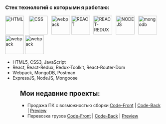###  <h1></h1>


<h3>Стек технологий с которыми я работаю:</h3>

<div>
  
  <img alt="HTML" width='60px' src="https://cdn-icons-png.flaticon.com/512/1051/1051277.png" />   
  <img alt="CSS" width='60px' src="https://cdn-icons-png.flaticon.com/512/732/732190.png" />  
  <img alt="webpack" width=60px src="https://cdn.icon-icons.com/icons2/2415/PNG/512/nodejs_original_logo_icon_146411.png" />
   <img alt="REACT" width='60px' src="https://cdn-icons-png.flaticon.com/512/875/875209.png" />  
   <img alt="REACT-REDUX" width='60px' src="https://img.icons8.com/color/452/redux.png" alt="photoReact" />  
   <img alt="NODEJS" width='60px' src="https://cdn-icons-png.flaticon.com/512/919/919825.png" />  
  <img alt="mongodb" width=60px src="https://cdn.icon-icons.com/icons2/2415/PNG/512/mongodb_plain_wordmark_logo_icon_146423.png" alt="photoJs" />
   <img alt="webpack" width=60px src="https://img.icons8.com/dusk/344/webpack.png" /> 
  <img alt="webpack" width=60px src="https://cdn-icons-png.flaticon.com/512/5968/5968705.png" /> 
</div>



<ul>
  <li>HTML5, CSS3, JavaScript </li>
  <li>React, React-Redux, Redux-Toolkit, React-Router-Dom</li>
  <li>Webpack, MongoDB, Postman</li>
  <li>ExpressJS, NodeJS, Mongoose</li>
  <ul/>


## Мои недавние проекты:
- Продажа ПК с возможностью сборки <a href="https://github.com/SulimanVu/team-MadePC-Front.git">Code-Front</a> |
  <a href= "https://github.com/SulimanVu/team-madePC-back">Code-Back</a> | <a href="#">Preview</a>
- Перевозка грузов <a href="https://github.com/SulimanVu/Truck-Front.git">Code-Front</a> |
  <a href="https://github.com/SulimanVu/Truck-Back.git">Code-Back</a> | <a href="#">Preview</a>
  
